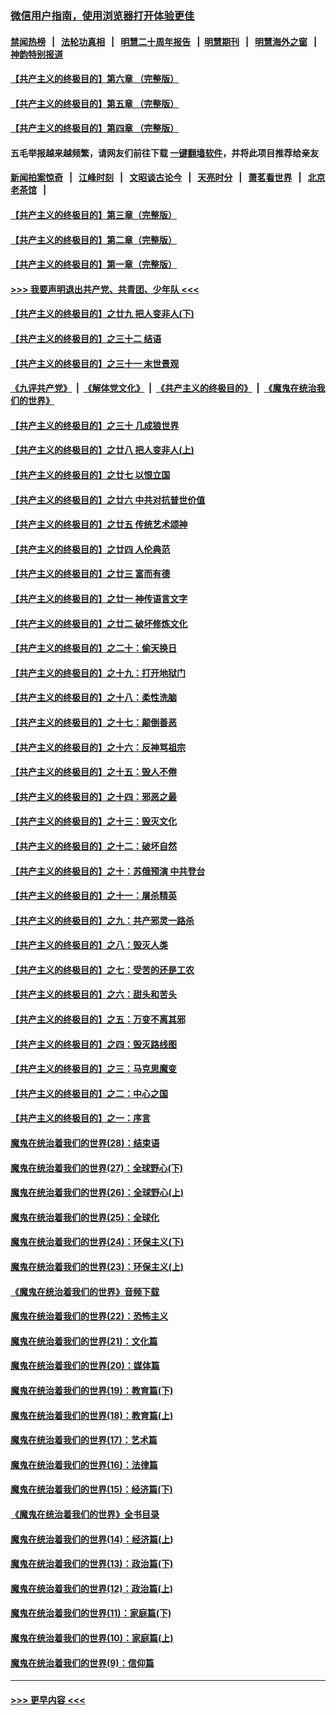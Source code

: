 ### [微信用户指南，使用浏览器打开体验更佳](https://github.com/gfw-breaker/banned-news1/blob/master/indexes/wechat-guide.md?t=0)
#### [禁闻热榜](热点新闻.md?t=0)  &nbsp;&nbsp;|&nbsp;&nbsp; [法轮功真相](https://github.com/gfw-breaker/truth/blob/master/README.md?t=0) &nbsp;&nbsp;|&nbsp;&nbsp; [明慧二十周年报告](https://github.com/gfw-breaker/mh-reports/blob/master/README.md?t=0) &nbsp;&nbsp;|&nbsp;&nbsp;[明慧期刊](https://github.com/gfw-breaker/mh-qikan) &nbsp;&nbsp;|&nbsp;&nbsp; [明慧海外之窗](https://github.com/gfw-breaker/mh-news/blob/master/README.md?t=0) &nbsp;&nbsp;|&nbsp;&nbsp; [神韵特别报道](https://github.com/gfw-breaker/mh-news/blob/master/shenyun.md?t=0)
#### [【共产主义的终极目的】第六章 （完整版）](../pages/nsc422/n11428913.md?t=02081811) 
#### [【共产主义的终极目的】第五章 （完整版）](../pages/nsc422/n11428912.md?t=02081811) 
#### [【共产主义的终极目的】第四章 （完整版）](../pages/nsc422/n11428907.md?t=02081811) 
#### 五毛举报越来越频繁，请网友们前往下载 [一键翻墙软件](https://github.com/gfw-breaker/ssr-accounts)，并将此项目推荐给亲友
#### [新闻拍案惊奇](https://github.com/gfw-breaker/banned-news1/blob/master/pages/link4.md) &nbsp;&nbsp;|&nbsp;&nbsp; [江峰时刻](https://github.com/gfw-breaker/banned-news1/blob/master/pages/link4.md) &nbsp;&nbsp;|&nbsp;&nbsp; [文昭谈古论今](https://github.com/gfw-breaker/banned-news1/blob/master/pages/link4.md) &nbsp;&nbsp;|&nbsp;&nbsp; [天亮时分](https://github.com/gfw-breaker/banned-news1/blob/master/pages/link4.md) &nbsp;&nbsp;|&nbsp;&nbsp; [萧茗看世界](https://github.com/gfw-breaker/banned-news1/blob/master/pages/link4.md) &nbsp;&nbsp;|&nbsp;&nbsp; [北京老茶馆](https://github.com/gfw-breaker/banned-news1/blob/master/pages/link4.md) &nbsp;&nbsp;|&nbsp;&nbsp; 
#### [【共产主义的终极目的】第三章（完整版）](../pages/nsc422/n11428848.md?t=02081811) 
#### [【共产主义的终极目的】第二章（完整版）](../pages/nsc422/n11428831.md?t=02081811) 
#### [【共产主义的终极目的】第一章（完整版）](../pages/nsc422/n11417651.md?t=02081811) 
#### [>>> 我要声明退出共产党、共青团、少年队 <<<](https://github.com/begood0513/goodnews/blob/master/quit/letter.md) 
#### [【共产主义的终极目的】之廿九 把人变非人(下)](../pages/nsc422/n11344140.md?t=02081811) 
#### [【共产主义的终极目的】之三十二 结语](../pages/nsc422/n11360535.md?t=02081811) 
#### [【共产主义的终极目的】之三十一 末世景观](../pages/nsc422/n11351129.md?t=02081811) 
#### [《九评共产党》](https://github.com/begood0513/9ping.md/blob/master/README.md) &nbsp;|&nbsp; [《解体党文化》](../../../../jtdwh.md/blob/master/README.md)  &nbsp;|&nbsp; [《共产主义的终极目的》](../../../../gczydzjmd.md/blob/master/README.md) &nbsp;|&nbsp; [《魔鬼在统治我们的世界》](../../../../mgztzwmdsj.md/blob/master/README.md) 
#### [【共产主义的终极目的】之三十 几成狼世界](../pages/nsc422/n11348280.md?t=02081811) 
#### [【共产主义的终极目的】之廿八 把人变非人(上)](../pages/nsc422/n11340492.md?t=02081811) 
#### [【共产主义的终极目的】之廿七 以恨立国](../pages/nsc422/n11336944.md?t=02081811) 
#### [【共产主义的终极目的】之廿六 中共对抗普世价值](../pages/nsc422/n11324785.md?t=02081811) 
#### [【共产主义的终极目的】之廿五 传统艺术颂神](../pages/nsc422/n11296396.md?t=02081811) 
#### [【共产主义的终极目的】之廿四 人伦典范](../pages/nsc422/n11296397.md?t=02081811) 
#### [【共产主义的终极目的】之廿三 富而有德](../pages/nsc422/n11283598.md?t=02081811) 
#### [【共产主义的终极目的】之廿一 神传语言文字](../pages/nsc422/n11263265.md?t=02081811) 
#### [【共产主义的终极目的】之廿二 破坏修炼文化](../pages/nsc422/n11245728.md?t=02081811) 
#### [【共产主义的终极目的】之二十：偷天换日](../pages/nsc422/n11238846.md?t=02081811) 
#### [【共产主义的终极目的】之十九：打开地狱门](../pages/nsc422/n11206376.md?t=02081811) 
#### [【共产主义的终极目的】之十八：柔性洗脑](../pages/nsc422/n11199994.md?t=02081811) 
#### [【共产主义的终极目的】之十七：颠倒善恶](../pages/nsc422/n11179782.md?t=02081811) 
#### [【共产主义的终极目的】之十六：反神骂祖宗](../pages/nsc422/n11166798.md?t=02081811) 
#### [【共产主义的终极目的】之十五：毁人不倦](../pages/nsc422/n11166792.md?t=02081811) 
#### [【共产主义的终极目的】之十四：邪恶之最](../pages/nsc422/n11150249.md?t=02081811) 
#### [【共产主义的终极目的】之十三：毁灭文化](../pages/nsc422/n11135227.md?t=02081811) 
#### [【共产主义的终极目的】之十二：破坏自然](../pages/nsc422/n11135214.md?t=02081811) 
#### [【共产主义的终极目的】之十：苏俄预演 中共登台](../pages/nsc422/n11118424.md?t=02081811) 
#### [【共产主义的终极目的】之十一：屠杀精英](../pages/nsc422/n11118442.md?t=02081811) 
#### [【共产主义的终极目的】之九：共产邪灵一路杀](../pages/nsc422/n11114139.md?t=02081811) 
#### [【共产主义的终极目的】之八：毁灭人类](../pages/nsc422/n11108503.md?t=02081811) 
#### [【共产主义的终极目的】之七：受苦的还是工农](../pages/nsc422/n11101809.md?t=02081811) 
#### [【共产主义的终极目的】之六：甜头和苦头](../pages/nsc422/n11096971.md?t=02081811) 
#### [【共产主义的终极目的】之五：万变不离其邪](../pages/nsc422/n11091285.md?t=02081811) 
#### [【共产主义的终极目的】之四：毁灭路线图](../pages/nsc422/n11086284.md?t=02081811) 
#### [【共产主义的终极目的】之三：马克思魔变](../pages/nsc422/n11061941.md?t=02081811) 
#### [【共产主义的终极目的】之二：中心之国](../pages/nsc422/n11047728.md?t=02081811) 
#### [【共产主义的终极目的】之一：序言](../pages/nsc422/n11086077.md?t=02081811) 
#### [魔鬼在统治着我们的世界(28)：结束语](../pages/nsc422/n10936246.md?t=02081811) 
#### [魔鬼在统治着我们的世界(27)：全球野心(下)](../pages/nsc422/n10928319.md?t=02081811) 
#### [魔鬼在统治着我们的世界(26)：全球野心(上)](../pages/nsc422/n10900318.md?t=02081811) 
#### [魔鬼在统治着我们的世界(25)：全球化](../pages/nsc422/n10788205.md?t=02081811) 
#### [魔鬼在统治着我们的世界(24)：环保主义(下)](../pages/nsc422/n10695307.md?t=02081811) 
#### [魔鬼在统治着我们的世界(23)：环保主义(上)](../pages/nsc422/n10688613.md?t=02081811) 
#### [《魔鬼在统治着我们的世界》音频下载](../pages/nsc422/n10635553.md?t=02081811) 
#### [魔鬼在统治着我们的世界(22)：恐怖主义](../pages/nsc422/n10614727.md?t=02081811) 
#### [魔鬼在统治着我们的世界(21)：文化篇](../pages/nsc422/n10597706.md?t=02081811) 
#### [魔鬼在统治着我们的世界(20)：媒体篇](../pages/nsc422/n10586579.md?t=02081811) 
#### [魔鬼在统治着我们的世界(19)：教育篇(下)](../pages/nsc422/n10564808.md?t=02081811) 
#### [魔鬼在统治着我们的世界(18)：教育篇(上)](../pages/nsc422/n10526970.md?t=02081811) 
#### [魔鬼在统治着我们的世界(17)：艺术篇](../pages/nsc422/n10499093.md?t=02081811) 
#### [魔鬼在统治着我们的世界(16)：法律篇](../pages/nsc422/n10485969.md?t=02081811) 
#### [魔鬼在统治着我们的世界(15)：经济篇(下)](../pages/nsc422/n10469975.md?t=02081811) 
#### [《魔鬼在统治着我们的世界》全书目录](../pages/nsc422/n10464261.md?t=02081811) 
#### [魔鬼在统治着我们的世界(14)：经济篇(上)](../pages/nsc422/n10457370.md?t=02081811) 
#### [魔鬼在统治着我们的世界(13)：政治篇(下)](../pages/nsc422/n10448270.md?t=02081811) 
#### [魔鬼在统治着我们的世界(12)：政治篇(上)](../pages/nsc422/n10444576.md?t=02081811) 
#### [魔鬼在统治着我们的世界(11)：家庭篇(下)](../pages/nsc422/n10440961.md?t=02081811) 
#### [魔鬼在统治着我们的世界(10)：家庭篇(上)](../pages/nsc422/n10435448.md?t=02081811) 
#### [魔鬼在统治着我们的世界(9)：信仰篇](../pages/nsc422/n10432159.md?t=02081811) 

----
#### [ >>> 更早内容 <<< ](../indexes/nsc422-earlier.md)
